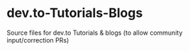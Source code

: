 # dev.to-Tutorials-Blogs
Source files for dev.to Tutorials &amp; blogs (to allow community input/correction PRs)
